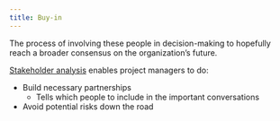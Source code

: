 ```yaml
---
title: Buy-in
---
```

The process of involving these people in decision-making to hopefully reach a broader consensus on the organization’s future.

[Stakeholder analysis](project-initiation/stakeholder-analysis/stakeholder-analysis.md) enables project managers to do:
- Build necessary partnerships
    - Tells which people to include in the important conversations
- Avoid potential risks down the road